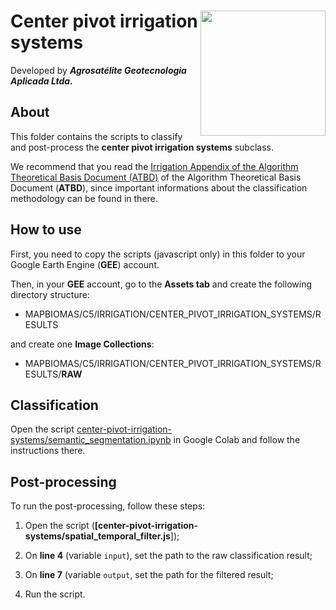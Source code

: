 <div>
    <img src='https://agrosatelite.com.br/wp-content/uploads/2019/02/logo_horizontal_negativo.png' height='auto' width='200' align='right'>
    <h1>Center pivot irrigation systems</h1>
</div>

Developed by ***Agrosatélite Geotecnologia Aplicada Ltda.***

## About

This folder contains the scripts to classify and post-process the **center pivot irrigation systems** subclass.

We recommend that you read the [Irrigation Appendix of the Algorithm Theoretical Basis Document (ATBD)](https://mapbiomas.org/download-dos-atbds) of the Algorithm Theoretical Basis Document (**ATBD**), since important informations about the classification methodology can be found in there.

## How to use

First, you need to copy the scripts (javascript only) in this folder to your Google Earth Engine (**GEE**) account.

Then, in your **GEE** account, go to the **Assets tab** and create the following directory structure:

 - MAPBIOMAS/C5/IRRIGATION/CENTER_PIVOT_IRRIGATION_SYSTEMS/RESULTS

and create one **Image Collections**:

 - MAPBIOMAS/C5/IRRIGATION/CENTER_PIVOT_IRRIGATION_SYSTEMS/RESULTS/**RAW**

## Classification

Open the script [center-pivot-irrigation-systems/semantic_segmentation.ipynb](https://colab.research.google.com/github/mapbiomas-brazil/irrigation/blob/mapbiomas50/center-pivot-irrigation-systems/semantic_segmentation.ipynb) in Google Colab and follow the instructions there.

## Post-processing

To run the post-processing, follow these steps:

1. Open the script (**[center-pivot-irrigation-systems/spatial_temporal_filter.js**]);

2. On **line 4** (variable `input`), set the path to the raw classification result;

3. On **line 7** (variable `output`, set the path for the filtered result;

4. Run the script.
